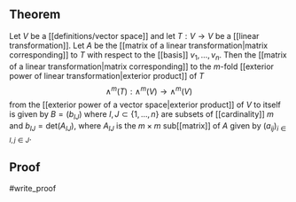 ## Theorem
Let $V$ be a [[definitions/vector space]] and let $T:V \to V$ be a [[linear transformation]]. Let $A$ be the [[matrix of a linear transformation|matrix corresponding]] to $T$ with respect to the [[basis]] $v_1,\dots,v_n$. Then the [[matrix of a linear transformation|matrix corresponding]] to the $m$-fold [[exterior power of linear transformation|exterior product]] of $T$ $$\wedge^m(T):\wedge^m(V)\to\wedge^m(V)$$ from the [[exterior power of a vector space|exterior product]] of $V$ to itself is given by $B = (b_{IJ})$ where $I,J \subset \{1,\dots, n\}$ are subsets of [[cardinality]] $m$ and $b_{IJ} = \text{det}(A_{IJ})$, where $A_{IJ}$ is the $m\times m$ sub[[matrix]] of $A$ given by $(a_{ij})_{i\in I,j\in J}$. 
## Proof
#write_proof 